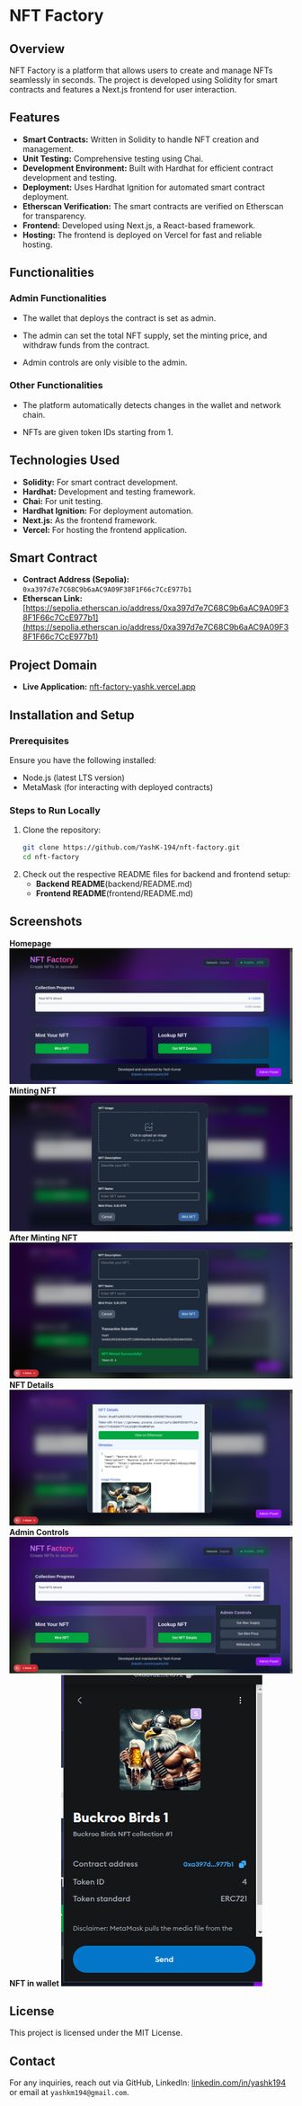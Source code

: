 # NFT Factory

## Overview

NFT Factory is a platform that allows users to create and manage NFTs seamlessly in seconds. The project is developed using Solidity for smart contracts and features a Next.js frontend for user interaction.

## Features

- **Smart Contracts:** Written in Solidity to handle NFT creation and management.
- **Unit Testing:** Comprehensive testing using Chai.
- **Development Environment:** Built with Hardhat for efficient contract development and testing.
- **Deployment:** Uses Hardhat Ignition for automated smart contract deployment.
- **Etherscan Verification:** The smart contracts are verified on Etherscan for transparency.
- **Frontend:** Developed using Next.js, a React-based framework.
- **Hosting:** The frontend is deployed on Vercel for fast and reliable hosting.

## Functionalities

### Admin Functionalities

- The wallet that deploys the contract is set as admin.

- The admin can set the total NFT supply, set the minting price, and withdraw funds from the contract.

- Admin controls are only visible to the admin.

### Other Functionalities

- The platform automatically detects changes in the wallet and network chain.

- NFTs are given token IDs starting from 1.

## Technologies Used

- **Solidity:** For smart contract development.
- **Hardhat:** Development and testing framework.
- **Chai:** For unit testing.
- **Hardhat Ignition:** For deployment automation.
- **Next.js:** As the frontend framework.
- **Vercel:** For hosting the frontend application.

## Smart Contract

- **Contract Address (Sepolia):** `0xa397d7e7C68C9b6aAC9A09F38F1F66c7CcE977b1`
- **Etherscan Link:** [https://sepolia.etherscan.io/address/0xa397d7e7C68C9b6aAC9A09F38F1F66c7CcE977b1](https://sepolia.etherscan.io/address/0xa397d7e7C68C9b6aAC9A09F38F1F66c7CcE977b1)

## Project Domain

- **Live Application:** [nft-factory-yashk.vercel.app](https://nft-factory-yashk.vercel.app/)

## Installation and Setup

### Prerequisites

Ensure you have the following installed:

- Node.js (latest LTS version)
- MetaMask (for interacting with deployed contracts)

### Steps to Run Locally

1. Clone the repository:
   ```sh
   git clone https://github.com/YashK-194/nft-factory.git
   cd nft-factory
   ```
2. Check out the respective README files for backend and frontend setup:
   - **Backend README**(backend/README.md)
   - **Frontend README**(frontend/README.md)

## Screenshots

**Homepage**
![Homepage](screenshots/Screenshot_1.png)
**Minting NFT**
![Mint NFT Popup](screenshots/Screenshot_2.png)
**After Minting NFT**
![After Minting NFT](screenshots/Screenshot_3.png)
**NFT Details**
![NFT Details](screenshots/Screenshot_4.png)
**Admin Controls**
![Admin Controls](screenshots/Screenshot_5.png)
**NFT in wallet**
![NFT in wallet](screenshots/Screenshot_6.png)

## License

This project is licensed under the MIT License.

## Contact

For any inquiries, reach out via GitHub, LinkedIn: [linkedin.com/in/yashk194](https://www.linkedin.com/in/yashk194/) or email at `yashkm194@gmail.com`.
